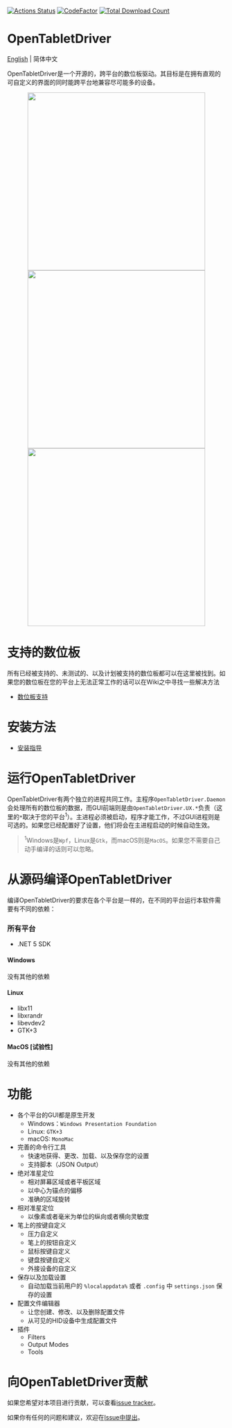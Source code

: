 [![Actions Status](https://github.com/OpenTabletDriver/OpenTabletDriver/workflows/.NET%20Core/badge.svg)](https://github.com/OpenTabletDriver/OpenTabletDriver/actions) [![CodeFactor](https://www.codefactor.io/repository/github/OpenTabletDriver/OpenTabletDriver/badge/master)](https://www.codefactor.io/repository/github/OpenTabletDriver/OpenTabletDriver/overview/master) [![Total Download Count](https://img.shields.io/github/downloads/OpenTabletDriver/OpenTabletDriver/total.svg)](https://github.com/OpenTabletDriver/OpenTabletDriver/releases/latest)

# OpenTabletDriver

[English](README.md) | 简体中文

OpenTabletDriver是一个开源的，跨平台的数位板驱动。其目标是在拥有直观的可自定义的界面的同时能跨平台地兼容尽可能多的设备。

<p align="middle">
  <img src="https://i.imgur.com/XDYf62e.png" width="410" align="middle"/>
  <img src="https://i.imgur.com/jBW8NpU.png" width="410" align="middle"/>
  <img src="https://i.imgur.com/ZLCy6wz.png" width="410" align="middle"/>
</p>

# 支持的数位板

所有已经被支持的、未测试的、以及计划被支持的数位板都可以在这里被找到。如果您的数位板在您的平台上无法正常工作的话可以在Wiki之中寻找一些解决方法

- [数位板支持](https://github.com/OpenTabletDriver/OpenTabletDriver/blob/master/TABLETS.md)

# 安装方法

- [安装指导](https://github.com/OpenTabletDriver/OpenTabletDriver/wiki/Installation-Guide)

# 运行OpenTabletDriver

OpenTabletDriver有两个独立的进程共同工作。主程序`OpenTabletDriver.Daemon`会处理所有的数位板的数据，而GUI前端则是由`OpenTabletDriver.UX.*`负责（这里的`*`取决于您的平台<sup>1</sup>）。主进程必须被启动，程序才能工作，不过GUI进程则是可选的。如果您已经配置好了设置，他们将会在主进程启动的时候自动生效。

> <sup>1</sup>Windows是`Wpf`，Linux是`Gtk`，而macOS则是`MacOS`。如果您不需要自己动手编译的话则可以忽略。

# 从源码编译OpenTabletDriver

编译OpenTabletDriver的要求在各个平台是一样的，在不同的平台运行本软件需要有不同的依赖：

### 所有平台

- .NET 5 SDK

#### Windows

没有其他的依赖

#### Linux

- libx11
- libxrandr
- libevdev2
- GTK+3

#### MacOS [试验性]

没有其他的依赖

# 功能

- 各个平台的GUI都是原生开发
  - Windows：`Windows Presentation Foundation`
  - Linux: `GTK+3`
  - macOS: `MonoMac`
- 完善的命令行工具
  - 快速地获得、更改、加载、以及保存您的设置
  - 支持脚本（JSON Output）
- 绝对准星定位
  - 相对屏幕区域或者平板区域
  - 以中心为锚点的偏移
  - 准确的区域旋转
- 相对准星定位
  - 以像素或者毫米为单位的纵向或者横向灵敏度
- 笔上的按键自定义
  - 压力自定义
  - 笔上的按钮自定义
  - 鼠标按键自定义
  - 键盘按键自定义
  - 外接设备的自定义
- 保存以及加载设置
  - 自动加载当前用户的 `%localappdata%` 或者 `.config` 中 `settings.json` 保存的设置
- 配置文件编辑器
  - 让您创建、修改、以及删除配置文件
  - 从可见的HID设备中生成配置文件
- 插件
  - Filters
  - Output Modes
  - Tools

# 向OpenTabletDriver贡献

如果您希望对本项目进行贡献，可以查看[issue tracker](https://github.com/OpenTabletDriver/OpenTabletDriver/issues)。

如果你有任何的问题和建议，欢迎在[Issue中提出](https://github.com/OpenTabletDriver/OpenTabletDriver/issues/new/choose)。
